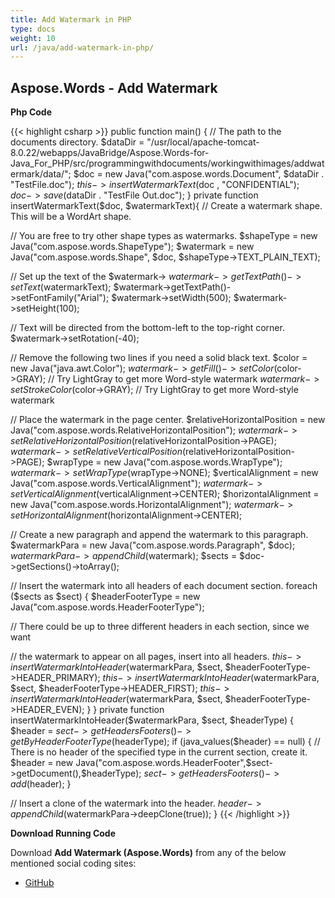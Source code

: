 ```yaml
---
title: Add Watermark in PHP
type: docs
weight: 10
url: /java/add-watermark-in-php/
---
```


## **Aspose.Words - Add Watermark**
**Php Code**

{{< highlight csharp >}}
public function main() {
// The path to the documents directory.
$dataDir = "/usr/local/apache-tomcat-8.0.22/webapps/JavaBridge/Aspose.Words-for-Java_For_PHP/src/programmingwithdocuments/workingwithimages/addwatermark/data/";
$doc = new Java("com.aspose.words.Document", $dataDir . "TestFile.doc");
$this->insertWatermarkText($doc , "CONFIDENTIAL");
$doc->save($dataDir . "TestFile Out.doc");
}
private function insertWatermarkText($doc, $watermarkText){
// Create a watermark shape. This will be a WordArt shape.

// You are free to try other shape types as watermarks.
$shapeType = new Java("com.aspose.words.ShapeType");
$watermark = new Java("com.aspose.words.Shape", $doc,  $shapeType->TEXT_PLAIN_TEXT);

// Set up the text of the $watermark->
$watermark->getTextPath()->setText($watermarkText);
$watermark->getTextPath()->setFontFamily("Arial");
$watermark->setWidth(500);
$watermark->setHeight(100);

// Text will be directed from the bottom-left to the top-right corner.
$watermark->setRotation(-40);

// Remove the following two lines if you need a solid black text.
$color = new Java("java.awt.Color");
$watermark->getFill()->setColor($color->GRAY);
 // Try LightGray to get more Word-style watermark
$watermark->setStrokeColor($color->GRAY);
 // Try LightGray to get more Word-style watermark

// Place the watermark in the page center.
$relativeHorizontalPosition = new Java("com.aspose.words.RelativeHorizontalPosition");
$watermark->setRelativeHorizontalPosition($relativeHorizontalPosition->PAGE);
$watermark->setRelativeVerticalPosition($relativeHorizontalPosition->PAGE);
$wrapType = new Java("com.aspose.words.WrapType");
$watermark->setWrapType($wrapType->NONE);
$verticalAlignment = new Java("com.aspose.words.VerticalAlignment");
$watermark->setVerticalAlignment($verticalAlignment->CENTER);
$horizontalAlignment = new Java("com.aspose.words.HorizontalAlignment");
$watermark->setHorizontalAlignment($horizontalAlignment->CENTER);

// Create a new paragraph and append the watermark to this paragraph.
$watermarkPara = new Java("com.aspose.words.Paragraph", $doc);
$watermarkPara->appendChild($watermark);
$sects = $doc->getSections()->toArray();

// Insert the watermark into all headers of each document section.
foreach ($sects as $sect)
{
$headerFooterType = new Java("com.aspose.words.HeaderFooterType");

// There could be up to three different headers in each section, since we want

// the watermark to appear on all pages, insert into all headers.
$this->insertWatermarkIntoHeader($watermarkPara, $sect, $headerFooterType->HEADER_PRIMARY);
$this->insertWatermarkIntoHeader($watermarkPara, $sect, $headerFooterType->HEADER_FIRST);
$this->insertWatermarkIntoHeader($watermarkPara, $sect, $headerFooterType->HEADER_EVEN);
}
}
private function insertWatermarkIntoHeader($watermarkPara, $sect, $headerType) {
$header = $sect->getHeadersFooters()->getByHeaderFooterType($headerType);
if (java_values($header) == null)
{
// There is no header of the specified type in the current section, create it.
$header = new Java("com.aspose.words.HeaderFooter",$sect->getDocument(),$headerType);
$sect->getHeadersFooters()->add($header);
}

// Insert a clone of the watermark into the header.
$header->appendChild($watermarkPara->deepClone(true));
}
{{< /highlight >}}

**Download Running Code**

Download **Add Watermark (Aspose.Words)** from any of the below mentioned social coding sites:

- [GitHub](https://github.com/aspose-words/Aspose.Words-for-Java/blob/master/Plugins/Aspose_Words_Java_for_PHP/src/programmingwithdocuments/workingwithimages/addwatermark/php/AddWatermark.php)
